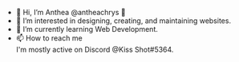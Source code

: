 - 👋 Hi, I’m Anthea @antheachrys 🌸
- 👀 I’m interested in designing, creating, and maintaining websites. 
- 🌱 I’m currently learning Web Development.
- 📫 How to reach me <br> I'm mostly active on Discord @Kiss Shot#5364. 

<!---
antheachrys/antheachrys is a ✨ special ✨ repository because its `README.md` (this file) appears on your GitHub profile.
You can click the Preview link to take a look at your changes.
--->
